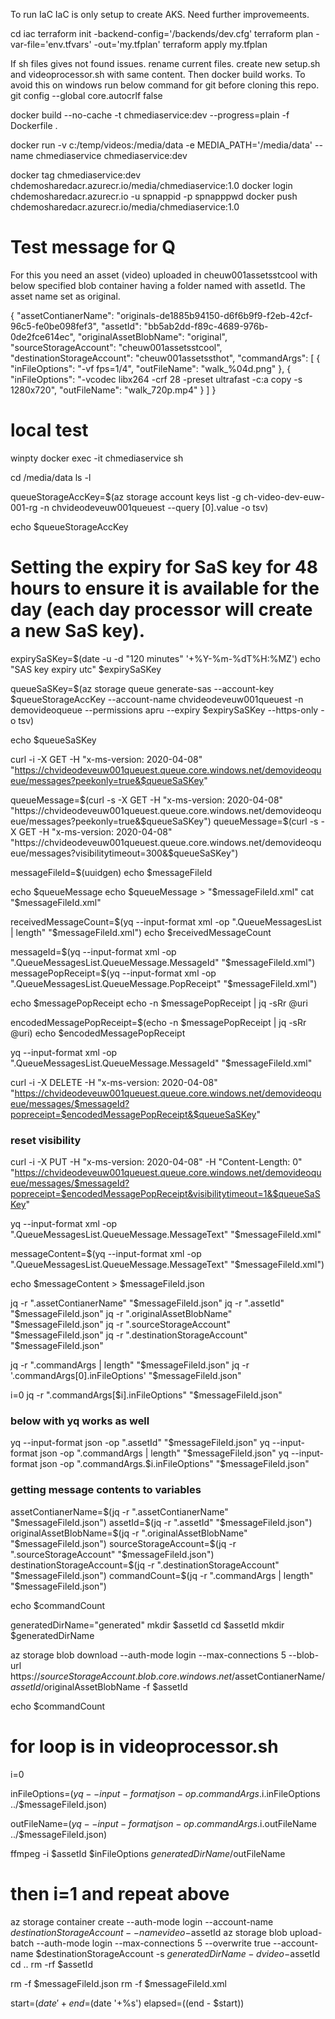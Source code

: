 To run IaC
IaC is only setup to create AKS. Need further improvemeents.

cd iac
terraform init -backend-config='/backends/dev.cfg'
terraform plan -var-file='env.tfvars' -out='my.tfplan'
terraform apply my.tfplan

If sh files gives not found issues. rename current files. create new setup.sh and videoprocessor.sh with same content.
Then docker build works. To avoid this on windows run below command for git before cloning this repo.
git config --global core.autocrlf false

docker build --no-cache -t chmediaservice:dev --progress=plain -f Dockerfile .

docker run -v c:/temp/videos:/media/data -e MEDIA_PATH='/media/data' --name chmediaservice chmediaservice:dev



docker tag chmediaservice:dev chdemosharedacr.azurecr.io/media/chmediaservice:1.0
docker login chdemosharedacr.azurecr.io -u spnappid -p spnapppwd
docker push chdemosharedacr.azurecr.io/media/chmediaservice:1.0

# Test message for Q
For this you need an asset (video) uploaded in cheuw001assetsstcool with below specified blob container having a folder named with assetId. The asset name set as original.

{
    "assetContianerName": "originals-de1885b94150-d6f6b9f9-f2eb-42cf-96c5-fe0be098fef3",
    "assetId":  "bb5ab2dd-f89c-4689-976b-0de2fce614ec",
    "originalAssetBlobName": "original",
    "sourceStorageAccount": "cheuw001assetsstcool",
    "destinationStorageAccount": "cheuw001assetssthot",
    "commandArgs": [
        {
        "inFileOptions": "-vf fps=1/4",
        "outFileName": "walk_%04d.png"
        },
        {
        "inFileOptions": "-vcodec libx264 -crf 28 -preset ultrafast -c:a copy -s 1280x720",
        "outFileName": "walk_720p.mp4"
        }
    ]
}

# local test

winpty docker exec -it chmediaservice sh

cd /media/data
ls -l


queueStorageAccKey=$(az storage account keys list -g ch-video-dev-euw-001-rg -n chvideodeveuw001queuest --query [0].value -o tsv)

echo $queueStorageAccKey

# Setting the expiry for SaS key for 48 hours to ensure it is available for the day (each day processor will create a new SaS key).
expirySaSKey=$(date -u -d "120 minutes" '+%Y-%m-%dT%H:%MZ')
echo "SAS key expiry utc" $expirySaSKey

queueSaSKey=$(az storage queue generate-sas --account-key $queueStorageAccKey --account-name chvideodeveuw001queuest -n demovideoqueue --permissions apru --expiry $expirySaSKey --https-only -o tsv)

echo $queueSaSKey

curl -i -X GET -H "x-ms-version: 2020-04-08" "https://chvideodeveuw001queuest.queue.core.windows.net/demovideoqueue/messages?peekonly=true&$queueSaSKey"

queueMessage=$(curl -s -X GET -H "x-ms-version: 2020-04-08" "https://chvideodeveuw001queuest.queue.core.windows.net/demovideoqueue/messages?peekonly=true&$queueSaSKey")
queueMessage=$(curl -s -X GET -H "x-ms-version: 2020-04-08" "https://chvideodeveuw001queuest.queue.core.windows.net/demovideoqueue/messages?visibilitytimeout=300&$queueSaSKey")

messageFileId=$(uuidgen)
echo $messageFileId

echo $queueMessage
echo $queueMessage > "$messageFileId.xml"
cat "$messageFileId.xml"

receivedMessageCount=$(yq --input-format xml -op ".QueueMessagesList | length" "$messageFileId.xml")
echo $receivedMessageCount

messageId=$(yq --input-format xml -op ".QueueMessagesList.QueueMessage.MessageId" "$messageFileId.xml")
messagePopReceipt=$(yq --input-format xml -op ".QueueMessagesList.QueueMessage.PopReceipt" "$messageFileId.xml")

echo $messagePopReceipt
echo -n $messagePopReceipt | jq -sRr @uri

encodedMessagePopReceipt=$(echo -n $messagePopReceipt | jq -sRr @uri)
echo $encodedMessagePopReceipt

yq --input-format xml -op ".QueueMessagesList.QueueMessage.MessageId" "$messageFileId.xml"

curl -i -X DELETE -H "x-ms-version: 2020-04-08" "https://chvideodeveuw001queuest.queue.core.windows.net/demovideoqueue/messages/$messageId?popreceipt=$encodedMessagePopReceipt&$queueSaSKey"

### reset visibility
curl -i -X PUT -H "x-ms-version: 2020-04-08" -H "Content-Length: 0" "https://chvideodeveuw001queuest.queue.core.windows.net/demovideoqueue/messages/$messageId?popreceipt=$encodedMessagePopReceipt&visibilitytimeout=1&$queueSaSKey"


yq --input-format xml -op ".QueueMessagesList.QueueMessage.MessageText" "$messageFileId.xml"

messageContent=$(yq --input-format xml -op ".QueueMessagesList.QueueMessage.MessageText" "$messageFileId.xml")

echo $messageContent > $messageFileId.json

jq -r ".assetContianerName" "$messageFileId.json"
jq -r ".assetId" "$messageFileId.json"
jq -r ".originalAssetBlobName" "$messageFileId.json"
jq -r ".sourceStorageAccount" "$messageFileId.json"
jq -r ".destinationStorageAccount" "$messageFileId.json"

jq -r ".commandArgs | length" "$messageFileId.json"
jq -r '.commandArgs[0].inFileOptions' "$messageFileId.json"

i=0
jq -r ".commandArgs[$i].inFileOptions" "$messageFileId.json"


### below with yq works as well
yq --input-format json -op ".assetId" "$messageFileId.json"
yq --input-format json -op ".commandArgs | length" "$messageFileId.json"
yq --input-format json -op ".commandArgs.$i.inFileOptions" "$messageFileId.json"

### getting message contents to variables
assetContianerName=$(jq -r ".assetContianerName" "$messageFileId.json")
assetId=$(jq -r ".assetId" "$messageFileId.json")
originalAssetBlobName=$(jq -r ".originalAssetBlobName" "$messageFileId.json")
sourceStorageAccount=$(jq -r ".sourceStorageAccount" "$messageFileId.json")
destinationStorageAccount=$(jq -r ".destinationStorageAccount" "$messageFileId.json")
commandCount=$(jq -r ".commandArgs | length" "$messageFileId.json")

echo $commandCount

generatedDirName="generated"
mkdir $assetId
cd $assetId
mkdir $generatedDirName

az storage blob download --auth-mode login --max-connections 5 --blob-url https://$sourceStorageAccount.blob.core.windows.net/$assetContianerName/$assetId/$originalAssetBlobName -f $assetId

echo $commandCount

# for loop is in videoprocessor.sh
i=0

inFileOptions=$(yq --input-format json -op .commandArgs.$i.inFileOptions ../$messageFileId.json)

outFileName=$(yq --input-format json -op .commandArgs.$i.outFileName ../$messageFileId.json)

ffmpeg -i $assetId $inFileOptions $generatedDirName/$outFileName

# then i=1 and repeat above

az storage container create --auth-mode login --account-name $destinationStorageAccount --name video-$assetId
az storage blob upload-batch --auth-mode login --max-connections 5 --overwrite true --account-name $destinationStorageAccount -s $generatedDirName -d video-$assetId
cd ..
rm -rf $assetId

rm -f $messageFileId.json
rm -f $messageFileId.xml


start=$(date '+%s')
end=$(date '+%s')
elapsed=$(($end - $start))
